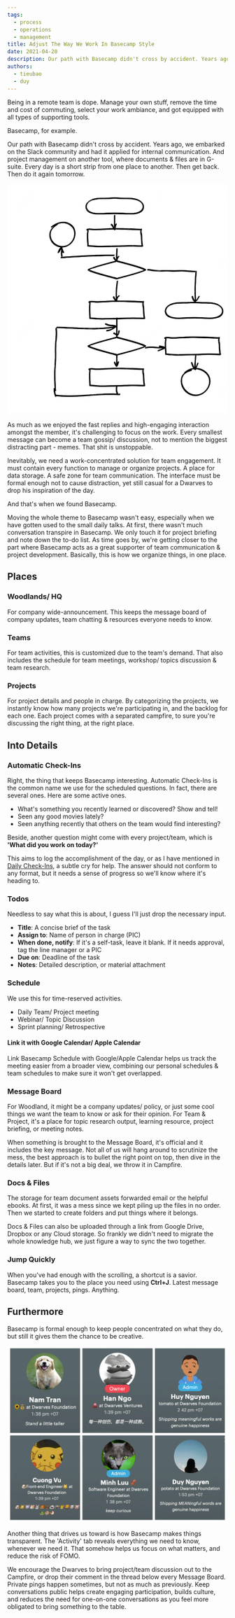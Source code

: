 ```yaml
---
tags: 
  - process
  - operations
  - management 
title: Adjust The Way We Work In Basecamp Style
date: 2021-04-20
description: Our path with Basecamp didn't cross by accident. Years ago, we embarked on the Slack community and had it applied for internal communication. And project management on another tool, where documents & files are in G-suite.
authors: 
  - tieubao
  - duy
---
```


Being in a remote team is dope. Manage your own stuff, remove the time and cost of commuting, select your work ambiance, and got equipped with all types of supporting tools.

Basecamp, for example.

Our path with Basecamp didn't cross by accident. Years ago, we embarked on the Slack community and had it applied for internal communication. And project management on another tool, where documents & files are in G-suite. Every day is a short strip from one place to another. Then get back. Then do it again tomorrow.

![](assets/adjust-the-way-we-work-in-basecamp-style_658f6b0263106796290e37aa78015232_md5.webp)

As much as we enjoyed the fast replies and high-engaging interaction amongst the member, it's challenging to focus on the work. Every smallest message can become a team gossip/ discussion, not to mention the biggest distracting part - memes. That shit is unstoppable.

Inevitably, we need a work-concentrated solution for team engagement. It must contain every function to manage or organize projects. A place for data storage. A safe zone for team communication. The interface must be formal enough not to cause distraction, yet still casual for a Dwarves to drop his inspiration of the day.

And that's when we found Basecamp.

Moving the whole theme to Basecamp wasn't easy, especially when we have gotten used to the small daily talks. At first, there wasn't much conversation transpire in Basecamp. We only touch it for project briefing and note down the to-do list. As time goes by, we're getting closer to the part where Basecamp acts as a great supporter of team communication & project development. Basically, this is how we organize things, in one place.

## Places
### Woodlands/ HQ
For company wide-announcement. This keeps the message board of company updates, team chatting & resources everyone needs to know.

### Teams
For team activities, this is customized due to the team's demand. That also includes the schedule for team meetings, workshop/ topics discussion & team research.

### Projects
For project details and people in charge. By categorizing the projects, we instantly know how many projects we're participating in, and the backlog for each one. Each project comes with a separated campfire, to sure you're discussing the right thing, at the right place.

## Into Details
### Automatic Check-Ins
Right, the thing that keeps Basecamp interesting. Automatic Check-Ins is the common name we use for the scheduled questions. In fact, there are several ones. Here are some active ones.

* What's something you recently learned or discovered? Show and tell!
* Seen any good movies lately?
* Seen anything recently that others on the team would find interesting?

Beside, another question might come with every project/team, which is **'What did you work on today?'**

This aims to log the accomplishment of the day, or as I have mentioned in [Daily Check-Ins](https://dwarves.foundation/memo/daily-check-ins), a subtle cry for help. The answer should not conform to any format, but it needs a sense of progress so we'll know where it's heading to.

### Todos
Needless to say what this is about, I guess I'll just drop the necessary input.
* **Title**: A concise brief of the task
* **Assign to**: Name of person in charge (PIC)
* **When done, notify**: If it's a self-task, leave it blank. If it needs approval, tag the line manager or a PIC
* **Due on**: Deadline of the task
* **Notes**: Detailed description, or material attachment

### Schedule
We use this for time-reserved activities.

* Daily Team/ Project meeting
* Webinar/ Topic Discussion
* Sprint planning/ Retrospective

#### Link it with Google Calendar/ Apple Calendar
Link Basecamp Schedule with Google/Apple Calendar helps us track the meeting easier from a broader view, combining our personal schedules & team schedules to make sure it won't get overlapped.

### Message Board
For Woodland, it might be a company updates/ policy, or just some cool things we want the team to know or ask for their opinion.
For Team & Project, it's a place for topic research output, learning resource, project briefing, or meeting notes.

When something is brought to the Message Board, it's official and it includes the key message. Not all of us will hang around to scrutinize the mess, the best approach is to bullet the right point on top, then dive in the details later. But if it's not a big deal, we throw it in Campfire.

### Docs & Files
The storage for team document assets forwarded email or the helpful ebooks. At first, it was a mess since we kept piling up the files in no order. Then we started to create folders and put things where it belongs.

Docs & Files can also be uploaded through a link from Google Drive, Dropbox or any Cloud storage. So frankly we didn't need to migrate the whole knowledge hub, we just figure a way to sync the two together.

### Jump Quickly
When you've had enough with the scrolling, a shortcut is a savior. Basecamp takes you to the place you need using **Ctrl+J**. Latest message board, team, projects, pings. Anything.

## Furthermore
Basecamp is formal enough to keep people concentrated on what they do, but still it gives them the chance to be creative.

![](assets/adjust-the-way-we-work-in-basecamp-style_f6faf06ec700b2002c00cd15aa3ea707_md5.webp)

Another thing that drives us toward is how Basecamp makes things transparent. The 'Activity' tab reveals everything we need to know, whenever we need it. That somehow helps us focus on what matters, and reduce the risk of FOMO.

We encourage the Dwarves to bring project/team discussion out to the Campfire, or drop their comment in the thread below every Message Board. Private pings happen sometimes, but not as much as previously. Keep conversations public helps create engaging participation, builds culture, and reduces the need for one-on-one conversations as you feel more obligated to bring something to the table.
